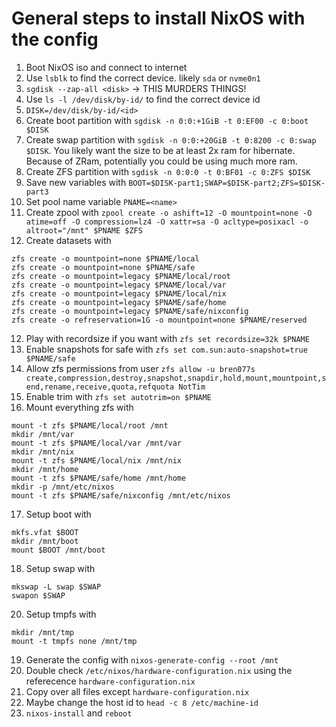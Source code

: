 # General steps to install NixOS with the config

1) Boot NixOS iso and connect to internet
2) Use `lsblk` to find the correct device. likely `sda` or `nvme0n1`
3) `sgdisk --zap-all <disk>` -> THIS MURDERS THINGS!
4) Use `ls -l /dev/disk/by-id/` to find the correct device id
5) `DISK=/dev/disk/by-id/<id>`
6) Create boot partition with `sgdisk -n 0:0:+1GiB -t 0:EF00 -c 0:boot $DISK`
7) Create swap partition with `sgdisk -n 0:0:+20GiB -t 0:8200 -c 0:swap $DISK`. You likely want the size to be at least 2x ram for hibernate. Because of ZRam, potentially you could be using much more ram.
8) Create ZFS partition with `sgdisk -n 0:0:0 -t 0:BF01 -c 0:ZFS $DISK`
9) Save new variables with `BOOT=$DISK-part1;SWAP=$DISK-part2;ZFS=$DISK-part3`
10) Set pool name variable `PNAME=<name>`
11) Create zpool with `zpool create -o ashift=12 -O mountpoint=none -O atime=off -O compression=lz4 -O xattr=sa -O acltype=posixacl -o altroot="/mnt" $PNAME $ZFS`
12) Create datasets with
```
zfs create -o mountpoint=none $PNAME/local
zfs create -o mountpoint=none $PNAME/safe
zfs create -o mountpoint=legacy $PNAME/local/root
zfs create -o mountpoint=legacy $PNAME/local/var
zfs create -o mountpoint=legacy $PNAME/local/nix
zfs create -o mountpoint=legacy $PNAME/safe/home
zfs create -o mountpoint=legacy $PNAME/safe/nixconfig
zfs create -o refreservation=1G -o mountpoint=none $PNAME/reserved
```
12) Play with recordsize if you want with `zfs set recordsize=32k $PNAME`
13) Enable snapshots for safe with `zfs set com.sun:auto-snapshot=true $PNAME/safe`
14) Allow zfs permissions from user `zfs allow -u bren077s create,compression,destroy,snapshot,snapdir,hold,mount,mountpoint,send,rename,receive,quota,refquota NotTim`
15) Enable trim with `zfs set autotrim=on $PNAME`
16) Mount everything zfs with
```
mount -t zfs $PNAME/local/root /mnt
mkdir /mnt/var
mount -t zfs $PNAME/local/var /mnt/var
mkdir /mnt/nix
mount -t zfs $PNAME/local/nix /mnt/nix
mkdir /mnt/home
mount -t zfs $PNAME/safe/home /mnt/home
mkdir -p /mnt/etc/nixos
mount -t zfs $PNAME/safe/nixconfig /mnt/etc/nixos
```
17) Setup boot with
```
mkfs.vfat $BOOT
mkdir /mnt/boot
mount $BOOT /mnt/boot
```
18) Setup swap with
```
mkswap -L swap $SWAP
swapon $SWAP

```
20) Setup tmpfs with
```
mkdir /mnt/tmp
mount -t tmpfs none /mnt/tmp
```
19) Generate the config with `nixos-generate-config --root /mnt`
20) Double check `/etc/nixos/hardware-configuration.nix` using the referecence `hardware-configuration.nix`
21) Copy over all files except `hardware-configuration.nix`
22) Maybe change the host id to `head -c 8 /etc/machine-id`
23) `nixos-install` and `reboot`
